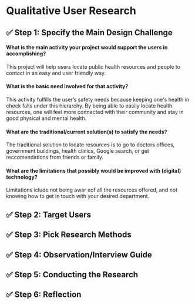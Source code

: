 # Qualitative User Research

## ✅ Step 1: Specify the Main Design Challenge

#### What is the main activity your project would support the users in accomplishing?

This project will help users locate public health resources and people to contact in an easy and user friendly way.  

#### What is the basic need involved for that activity?

This activity fulfills the user’s safety needs because keeping one's health in check falls under this hierarchy. By being able to easily locate health resources, one will feel more connected with their community and stay in good physical and mental health.  

#### What are the traditional/current solution(s) to satisfy the needs?

The traditional solution to locate resources is to go to doctors offices, government buildings, health clinics, Google search, or get reccomendations from friends or family. 

#### What are the limitations that possibly would be improved with (digital) technology?

Limitations iclude not being awar eof all the resources offered, and not knowing how to get in touch with your desired department.  

## ✅ Step 2: Target Users 
## ✅ Step 3: Pick Research Methods
## ✅ Step 4: Observation/Interview Guide
## ✅ Step 5: Conducting the Research
## ✅ Step 6: Reflection
